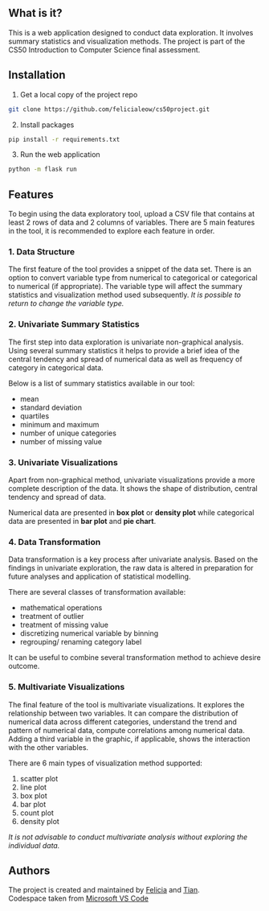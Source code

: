## What is it? 

This is a web application designed to conduct data exploration. It involves summary statistics and visualization methods. The project is part of the CS50 Introduction to Computer Science final assessment. 

## Installation 

1. Get a local copy of the project repo
```sh
git clone https://github.com/felicialeow/cs50project.git
```
2. Install packages 
```sh
pip install -r requirements.txt
```
3. Run the web application 
```sh
python -m flask run 
```

## Features 

To begin using the data exploratory tool, upload a CSV file that contains at least 2 rows of data and 2 columns of variables. 
There are 5 main features in the tool, it is recommended to explore each feature in order. 

### 1. Data Structure 

The first feature of the tool provides a snippet of the data set. There is an option to convert variable type from numerical to categorical or categorical to numerical (if appropriate). The variable type will affect the summary statistics and visualization method used subsequently. 
_It is possible to return to change the variable type._

### 2. Univariate Summary Statistics 

The first step into data exploration is univariate non-graphical analysis. Using several summary statistics it helps to provide a brief idea of the central tendency and spread of numerical data as well as frequency of category in categorical data. 

Below is a list of summary statistics available in our tool: 
* mean 
* standard deviation 
* quartiles 
* minimum and maximum 
* number of unique categories 
* number of missing value 

### 3. Univariate Visualizations

Apart from non-graphical method, univariate visualizations provide a more complete description of the data. It shows the shape of distribution, central tendency and spread of data. 

Numerical data are presented in **box plot** or **density plot** while categorical data are presented in **bar plot** and **pie chart**. 

### 4. Data Transformation 

Data transformation is a key process after univariate analysis. Based on the findings in univariate exploration, the raw data is altered in preparation for future analyses and application of statistical modelling.

There are several classes of transformation available: 
* mathematical operations 
* treatment of outlier 
* treatment of missing value 
* discretizing numerical variable by binning 
* regrouping/ renaming category label 

It can be useful to combine several transformation method to achieve desire outcome. 

### 5. Multivariate Visualizations 

The final feature of the tool is multivariate visualizations. It explores the relationship between two variables. It can compare the distribution of numerical data across different categories, understand the trend and pattern of numerical data, compute correlations among numerical data. Adding a third variable in the graphic, if applicable, shows the interaction with the other variables. 

There are 6 main types of visualization method supported:
1. scatter plot 
2. line plot 
3. box plot 
4. bar plot 
5. count plot 
6. density plot 

_It is not advisable to conduct multivariate analysis without exploring the individual data._

## Authors  
The project is created and maintained by [Felicia](https://github.com/felicialeow) and [Tian](https://github.com/GTdllab).  
Codespace taken from [Microsoft VS Code](https://github.com/microsoft/vscode-remote-try-python)